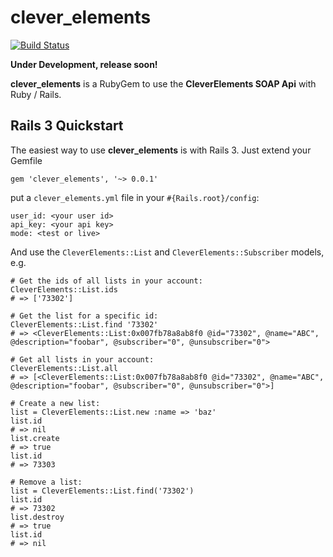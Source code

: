 clever\_elements
================

[![Build Status](https://secure.travis-ci.org/cice/clever_elements.png)](http://travis-ci.org/cice/clever_elements)


**Under Development, release soon!**

**clever\_elements** is a RubyGem to use the **CleverElements SOAP Api** with Ruby / Rails.

Rails 3 Quickstart
------------------

The easiest way to use **clever\_elements** is with Rails 3. Just extend your Gemfile

    gem 'clever_elements', '~> 0.0.1'
    
put a `clever_elements.yml` file in your `#{Rails.root}/config`:

    user_id: <your user id>
    api_key: <your api key>
    mode: <test or live>
    
And use the `CleverElements::List` and `CleverElements::Subscriber` models, e.g.

    # Get the ids of all lists in your account:
    CleverElements::List.ids
    # => ['73302']
    
    # Get the list for a specific id:
    CleverElements::List.find '73302'
    # => <CleverElements::List:0x007fb78a8ab8f0 @id="73302", @name="ABC", @description="foobar", @subscriber="0", @unsubscriber="0">

    # Get all lists in your account:
    CleverElements::List.all
    # => [<CleverElements::List:0x007fb78a8ab8f0 @id="73302", @name="ABC", @description="foobar", @subscriber="0", @unsubscriber="0">]
    
    # Create a new list:
    list = CleverElements::List.new :name => 'baz'
    list.id
    # => nil
    list.create
    # => true
    list.id 
    # => 73303
    
    # Remove a list:
    list = CleverElements::List.find('73302')
    list.id
    # => 73302
    list.destroy
    # => true
    list.id
    # => nil
    
